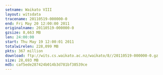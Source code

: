 ```yaml
---
setname: Waikato VIII
layout: witsdata
tracename: 20110519-000000-0
end: Fri May 20 12:00:00 2011
originalname: 20110519-000000-0
gzsize: 8,663 MB
len: 24:00:00
start: Thu May 19 12:00:01 2011
totalwirelen: 228,099 MB
pkts: 367 million
download: ftp://wits.cs.waikato.ac.nz/waikato/8//20110519-000000-0.gz
size: 28,693 MB
md5: caf5ede287424b014b3d781bf38539ce
---
```

